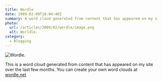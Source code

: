```yaml
---
title: Wordle
date: 2009-02-09T10:04:40Z
summary: A word cloud generated from content that has appeared on my site over the last few months.
photo:
  url: /articles/2009/02/wordle/image.png
  alt: Worldle.
category:
  - Blogging
---
```

![](image.png 'Wordle.')

This is a word cloud generated from content that has appeared on my site over the last few months. You can create your own word clouds at [wordle.net][1]

[1]: http://wordle.net
